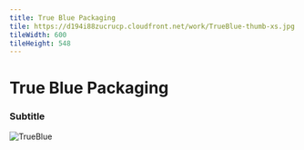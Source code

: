 ```yaml
---
title: True Blue Packaging
tile: https://d194i88zucrucp.cloudfront.net/work/TrueBlue-thumb-xs.jpg
tileWidth: 600
tileHeight: 548
---
```


# True Blue Packaging
### Subtitle
![TrueBlue](https://d194i88zucrucp.cloudfront.net/work/TrueBlue-lg.jpg)
